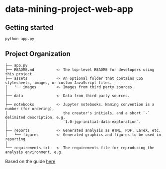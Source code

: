 # data-mining-project-web-app

## Getting started

```
python app.py
```

## Project Organization


    ├── app.py
    ├── README.md          <- The top-level README for developers using this project.
    ├── assets             <- An optional folder that contains CSS stylesheets, images, or custom JavaScript files.
    │   └── images	       <- Images from third party sources.
    │
    ├── data               <- Data from third party sources.
    │
    ├── notebooks          <- Jupyter notebooks. Naming convention is a number (for ordering),
    │                         the creator's initials, and a short `-` delimited description, e.g.
    │                         `1.0-jqp-initial-data-exploration`.
    │
    ├── reports            <- Generated analysis as HTML, PDF, LaTeX, etc.
    │   └── figures        <- Generated graphics and figures to be used in reporting
    │
    └── requirements.txt   <- The requirements file for reproducing the analysis environment, e.g.


Based on the guide [here](https://dash.plot.ly/dash-deployment-server/application-structure)
